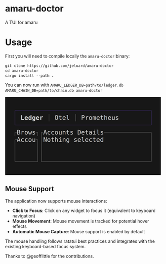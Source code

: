 # amaru-doctor

A TUI for amaru

# Usage

First you will need to compile locally the `amaru-doctor` binary:

```shell
git clone https://github.com/jeluard/amaru-doctor
cd amaru-doctor
cargo install --path .
```

You can now run with `AMARU_LEDGER_DB=path/to/ledger.db AMARU_CHAIN_DB=path/to/chain.db amaru-doctor`

![Demo](./resources/demo.gif)

## Mouse Support

The application now supports mouse interactions:

- **Click to Focus**: Click on any widget to focus it (equivalent to keyboard navigation)
- **Mouse Movement**: Mouse movement is tracked for potential hover effects
- **Automatic Mouse Capture**: Mouse support is enabled by default

The mouse handling follows ratatui best practices and integrates with the existing keyboard-based focus system.

Thanks to @geofflittle for the contributions.